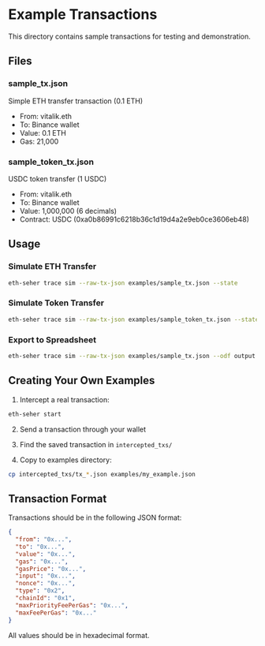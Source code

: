 # Example Transactions

This directory contains sample transactions for testing and demonstration.

## Files

### sample_tx.json
Simple ETH transfer transaction (0.1 ETH)
- From: vitalik.eth
- To: Binance wallet
- Value: 0.1 ETH
- Gas: 21,000

### sample_token_tx.json
USDC token transfer (1 USDC)
- From: vitalik.eth  
- To: Binance wallet
- Value: 1,000,000 (6 decimals)
- Contract: USDC (0xa0b86991c6218b36c1d19d4a2e9eb0ce3606eb48)

## Usage

### Simulate ETH Transfer
```bash
eth-seher trace sim --raw-tx-json examples/sample_tx.json --state
```

### Simulate Token Transfer
```bash
eth-seher trace sim --raw-tx-json examples/sample_token_tx.json --state
```

### Export to Spreadsheet
```bash
eth-seher trace sim --raw-tx-json examples/sample_tx.json --odf output.ods
```

## Creating Your Own Examples

1. Intercept a real transaction:
```bash
eth-seher start
```

2. Send a transaction through your wallet

3. Find the saved transaction in `intercepted_txs/`

4. Copy to examples directory:
```bash
cp intercepted_txs/tx_*.json examples/my_example.json
```

## Transaction Format

Transactions should be in the following JSON format:
```json
{
  "from": "0x...",
  "to": "0x...",
  "value": "0x...",
  "gas": "0x...",
  "gasPrice": "0x...",
  "input": "0x...",
  "nonce": "0x...",
  "type": "0x2",
  "chainId": "0x1",
  "maxPriorityFeePerGas": "0x...",
  "maxFeePerGas": "0x..."
}
```

All values should be in hexadecimal format.